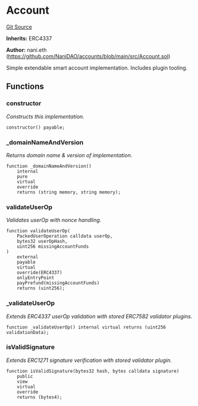 # Account
[Git Source](https://github.com/NaniDAO/accounts/blob/2f2bf269f2dc5ee10a7de9ee887d505fa87a5c18/src/Account.sol)

**Inherits:**
ERC4337

**Author:**
nani.eth (https://github.com/NaniDAO/accounts/blob/main/src/Account.sol)

Simple extendable smart account implementation. Includes plugin tooling.


## Functions
### constructor

*Constructs
this implementation.*


```solidity
constructor() payable;
```

### _domainNameAndVersion

*Returns domain name
& version of implementation.*


```solidity
function _domainNameAndVersion()
    internal
    pure
    virtual
    override
    returns (string memory, string memory);
```

### validateUserOp

*Validates userOp
with nonce handling.*


```solidity
function validateUserOp(
    PackedUserOperation calldata userOp,
    bytes32 userOpHash,
    uint256 missingAccountFunds
)
    external
    payable
    virtual
    override(ERC4337)
    onlyEntryPoint
    payPrefund(missingAccountFunds)
    returns (uint256);
```

### _validateUserOp

*Extends ERC4337 userOp validation with stored ERC7582 validator plugins.*


```solidity
function _validateUserOp() internal virtual returns (uint256 validationData);
```

### isValidSignature

*Extends ERC1271 signature verification with stored validator plugin.*


```solidity
function isValidSignature(bytes32 hash, bytes calldata signature)
    public
    view
    virtual
    override
    returns (bytes4);
```

